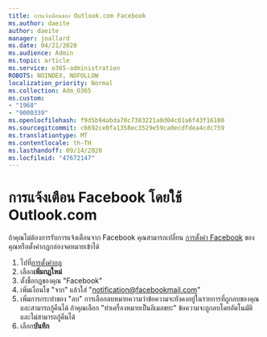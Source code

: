 ```yaml
---
title: การแจ้งเตือนของ Outlook.com Facebook
ms.author: daeite
author: daeite
manager: joallard
ms.date: 04/21/2020
ms.audience: Admin
ms.topic: article
ms.service: o365-administration
ROBOTS: NOINDEX, NOFOLLOW
localization_priority: Normal
ms.collection: Adm_O365
ms.custom:
- "1968"
- "9000339"
ms.openlocfilehash: f9d5b94abda70c7383221a0d04c01a6f43f16100
ms.sourcegitcommit: c6692ce0fa1358ec3529e59ca0ecdfdea4cdc759
ms.translationtype: MT
ms.contentlocale: th-TH
ms.lasthandoff: 09/14/2020
ms.locfileid: "47672147"
---
```

# <a name="facebook-notifications-using-outlookcom"></a>การแจ้งเตือน Facebook โดยใช้ Outlook.com

ถ้าคุณไม่ต้องการรับการแจ้งเตือนจาก Facebook คุณสามารถเปลี่ยน [การตั้งค่า Facebook](https://aka.ms/facebook-notifications-settings) ของคุณหรือตั้งค่ากฎกล่องจดหมายเข้าได้

1. ไปที่[การตั้งค่ากฎ](https://outlook.live.com/mail/options/mail/rules/inboxRules)
1. เลือก**เพิ่มกฎใหม่**
1. ตั้งชื่อกฎของคุณ "Facebook"
1. เพิ่มเงื่อนไข "จาก" แล้วใส่ "notification@facebookmail.com"
1. เพิ่มการกระทำของ "ลบ" การเลือกลบหมายความว่าข้อความจะยังคงอยู่ในรายการที่ถูกลบของคุณและสามารถกู้คืนได้ ถ้าคุณเลือก "ทำเครื่องหมายเป็นอีเมลขยะ" ข้อความจะถูกลบโดยอัตโนมัติและไม่สามารถกู้คืนได้
1. เลือก**บันทึก**